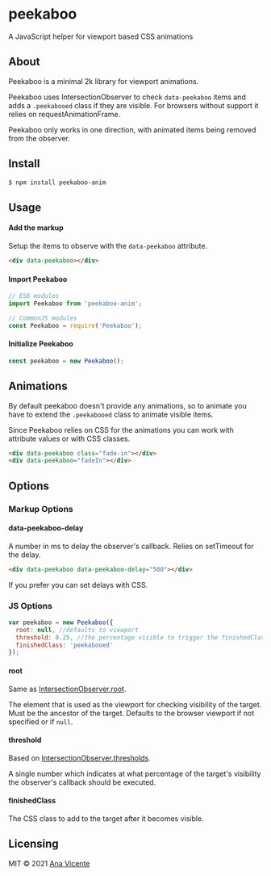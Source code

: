 # peekaboo

A JavaScript helper for viewport based CSS animations

## About

Peekaboo is a minimal 2k library for viewport animations.

Peekaboo uses IntersectionObserver to check `data-peekaboo` items and adds a `.peekabooed` class if they are visible. For browsers without support it relies on requestAnimationFrame.

Peekaboo only works in one direction, with animated items being removed from the observer.

## Install

```bash
$ npm install peekaboo-anim
```

## Usage

#### Add the markup

Setup the items to observe with the `data-peekaboo` attribute.

```html
<div data-peekaboo></div>
```

#### Import Peekaboo

```js
// ES6 modules
import Peekaboo from 'peekaboo-anim';

// CommonJS modules
const Peekaboo = require('Peekaboo');
```

#### Initialize Peekaboo

```js
const peekaboo = new Peekaboo();
```

## Animations

By default peekaboo doesn't provide any animations, so to animate you have to extend the `.peekabooed` class to animate visible items.

Since Peekaboo relies on CSS for the animations you can work with attribute values or with CSS classes.

```html
<div data-peekaboo class="fade-in"></div>
<div data-peekaboo="fadeIn"></div>
```

## Options

### Markup Options

#### data-peekaboo-delay

A number in ms to delay the observer's callback. Relies on setTimeout for the delay.

```html
<div data-peekaboo data-peekaboo-delay="500"></div>
```

If you prefer you can set delays with CSS.

### JS Options

```js
var peekaboo = new Peekaboo({
  root: null, //defaults to viewport
  threshold: 0.25, //the percentage visible to trigger the finishedClass
  finishedClass: 'peekabooed'
});
```

#### root

Same as [IntersectionObserver.root](https://developer.mozilla.org/en-US/docs/Web/API/IntersectionObserver/root).

The element that is used as the viewport for checking visibility of the target. Must be the ancestor of the target. Defaults to the browser viewport if not specified or if `null`.

#### threshold

Based on [IntersectionObserver.thresholds](https://developer.mozilla.org/en-US/docs/Web/API/IntersectionObserver/thresholds).

A single number which indicates at what percentage of the target's visibility the observer's callback should be executed.

#### finishedClass

The CSS class to add to the target after it becomes visible.

## Licensing

MIT © 2021 [Ana Vicente](https://anavicente.me)
